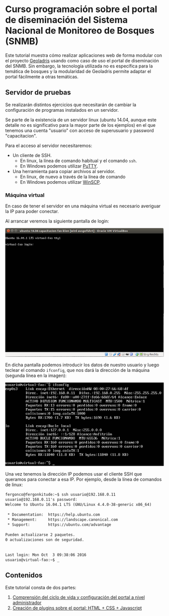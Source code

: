 # Curso programación sobre el portal de diseminación del Sistema Nacional de Monitoreo de Bosques (SNMB)

Este tutorial muestra cómo realizar aplicaciones web de forma modular con el proyecto [Geoladris](https://github.com/geoladris/) usando como caso de uso el portal de diseminación del SNMB. Sin embargo, la tecnología utilizada no es específica para la temática de bosques y la modularidad de Geoladris permite adaptar el portal fácilmente a otras temáticas.

## Servidor de pruebas

Se realizarán distintos ejercicios que necesitarán de cambiar la configuración de programas instalados en un servidor.

Se parte de la existencia de un servidor linux (ubuntu 14.04, aunque este detalle no es
significativo para la mayor parte de los ejemplos) en el que tenemos una cuenta "usuario" con
acceso de superusuario y password "capacitacion".

Para el acceso al servidor necesitaremos:

* Un cliente de SSH.
    * En linux, la línea de comando habitual y el comando `ssh`.
    * En Windows podemos utilizar [PuTTY](http://www.chiark.greenend.org.uk/~sgtatham/putty/download.html).
* Una herramienta para copiar archivos al servidor.
     * En linux, de nuevo a través de la línea de comando
     * En Windows podemos utilizar [WinSCP](http://winscp.net).

### Máquina virtual

En caso de tener el servidor en una máquina virtual es necesario averiguar la IP para poder conectar.

Al arrancar veremos la siguiente pantalla de login:

![](images/introduccion/login.png)

En dicha pantalla podemos introducir los datos de nuestro usuario y luego teclear el
comando `ifconfig`, que nos dará la dirección de la máquina (segunda línea en la imagen):

![](images/introduccion/ifconfig.png)

Una vez tenemos la dirección IP podemos usar el cliente SSH que queramos para conectar a esa IP. Por
ejemplo, desde la línea de comandos de linux:

	fergonco@fergonkitude:~$ ssh usuario@192.168.0.11
	usuario@192.168.0.11's password: 
	Welcome to Ubuntu 16.04.1 LTS (GNU/Linux 4.4.0-38-generic x86_64)
	
	 * Documentation:  https://help.ubuntu.com
	 * Management:     https://landscape.canonical.com
	 * Support:        https://ubuntu.com/advantage
	
	Pueden actualizarse 2 paquetes.
	0 actualizaciones son de seguridad.
	
	
	Last login: Mon Oct  3 09:38:06 2016
	usuario@virtual-fao:~$ _ 

## Contenidos

Este tutorial consta de dos partes:

1. [Comprensión del ciclo de vida y configuración del portal a nivel administrador](wars.md)
2. [Creación de plugins sobre el portal: HTML + CSS + Javascript](programmer.md)



